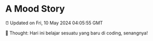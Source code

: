 # A Mood Story

⏰ Updated on Fri, 10 May 2024 04:05:55 GMT

💭 Thought: Hari ini belajar sesuatu yang baru di coding, senangnya!

